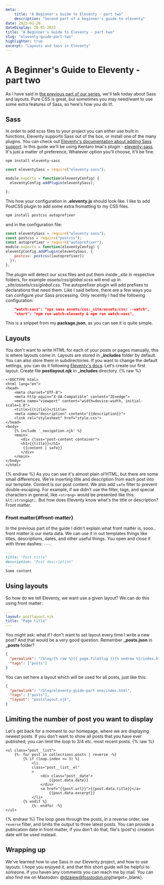 ```yaml
---
meta:
    title: "A Beginner's Guide to Eleventy - part two"
    description: "Second part of a beginner's guide to eleventy"
date: 2023-01-20
dateDisplay: 20-01-2023
title: "A Beginner's Guide to Eleventy - part two"
slug: "eleventy-guide-part-two"
highlighter: true
excerpt: "Layouts and Sass in Eleventy"
---
```


# A Beginner's Guide to Eleventy - part two

As I have said in [the previous part of our series](/garden/eleventy-guide-part-one), we'll talk today about Sass and layouts. Pure CSS is great, but sometimes you may need/want to use some extra features of Sass, so here's how you do it!.
## Sass
In order to add scss files to your project you can either use built in functions, Eleventy supports Sass out of the box, or install one of the many plugins. You can check out [Eleventy's documentation about adding Sass support](https://www.11ty.dev/docs/languages/custom/#example-add-sass-support-to-eleventy). In this guide we'll be using Kentaro Imai's plugin - [eleventy-sass](https://www.npmjs.com/package/eleventy-sass). It's just a matter of preference, Whatever option you'll choose, it'll be fine.
```bash 
npm install eleventy-sass
```
```js
const eleventySass = require("eleventy-sass");

module.exports = function(eleventyConfig) {
  eleventyConfig.addPlugin(eleventySass);

};
```
This how your configuration in **.eleventy.js** should look like. I like to add PostCSS plugin to add some extra fromatting to my CSS files.
```bash
npm install postcss autoprefixer
```
and in the configuration file:
```js
const eleventySass = require("eleventy-sass");
const postcss = require("postcss");
const autoprefixer = require("autoprefixer");
module.exports = function(eleventyConfig) {
eleventyConfig.addPlugin(eleventySass, {
    postcss: postcss([autoprefixer])
  });
};
```
The plugin will detect our scss files and  put them inside *_site* in respective folders, for example *assets/css/global.scss* will end up in *_site/assets/css/global.css*. The autoprefixer plugin will add prefixes to declarations that need them. Like I said before, there are a few ways you can configure your Sass processing. Only recently I had the following configuration:
```json
    "watch:sass": "npx sass assets/css:_site/assets/css/ --watch",
    "start": "npm run watch:eleventy & npm run watch:sass",
```
This is a snippet from my **package.json**, as you can see it is quite simple.
## Layouts
You don't want to write HTML for each of your posts or pages manually, this is where layouts come in. Layouts are stored in **_includes** folder by default. You can also store them in subdirectories. If you want to change the default settings, you can do it following [Eleventy's docs](https://www.11ty.dev/docs/config/#directory-for-layouts-(optional)).
Let's create our first layout. Create file **postlayout.njk** in **_includes** directory.
{% raw %}
```njk
<!DOCTYPE html>
<html lang="en">
<head>
    <meta charset="UTF-8">
    <meta http-equiv="X-UA-Compatible" content="IE=edge">
    <meta name="viewport" content="width=device-width, initial-scale=1.0">
    <title>{{title}}</title>
    <meta name="description" content="{{description}}">
    <link rel="stylesheet" href="style.css">
</head>
<body>
    {% include '_navigation.njk' %}
    <main>
       <div class="post-content container">
       <h1>{{title}}</h1>
        {{content | safe}}
       </div>
    </main>
</body>
</html>
```
{% endraw %}
As you can see it's almost plain ol'HTML, but there are some small differences. We're inserting title and description from each post into our template. *Content* is our post content. We also add `safe` filter to prevent double-escaping. For example, if we didn't use the filter, tags, and special characters in general, like `<strong>` would be presented like this: `&lt;strong&gt;`. But how does Eleventy know what's the title or description? Front matter.
### Front matter{#front-matter}
In the previous part of the guide I didn't explain what front matter is, sooo.. front matter is our meta data. We can use it in out templates things like titles, descriptions, dates, and other useful things. You open and close it with three dashes: `---`.
```markdown
---
title: "Post title"
description: "Post description"
---
Some content
```
## Using layouts
So how do we tell Eleventy, we want use a given layout? We can do this using front matter:
```yaml
---
layout: postlayout.njk
title: "Page title"
---
```
You might ask: what if I don't want to set layout every time I write a new post? And that would be a very good question. Remember **_posts.json** in **_posts** folder?
```json
{
  "permalink": "/blog/{% raw %}{{ page.fileSlug }}{% endraw %}/index.html",
  "tags": ["posts"]
}
```
You can set here a layout which will be used for all posts, just like this:
```json
{
  "permalink": "/blog/eleventy-guide-part-one/index.html",
  "tags": ["posts"],
  "layout": "postslayout.njk",
}
```
## Limiting the number of post you want to display 
Let's get back for a moment to our homepage, where we are displaying newest posts. If you don't want to show all posts that you have ever published, you can limit the loop to 3/4 etc. most recent posts.
{% raw %}
```njk
<ul class="post__list">
    {%- for post in collections.posts | reverse -%}
        {% if (loop.index <= 3) %}
            <li
            class="post__list__el"
            >
                <div class="post__date">
                    {{post.data.date}}
                </div>
                <a href="{{post.url}}">{{post.data.title}}</a>
                    {{post.data.excerpt}}
            </li>
        {% endif %}
            {%- endfor -%}
</ul>
```
{% endraw %}
The loop goes through the posts, in a reverse order, see `reverse` filter, and limits the output to three latest posts. You can provide a publication date in front matter, if you don't do that, file's (post's) creation date will be used instead. 
## Wrapping up
We've learned how to use Sass in our Eleventy project, and how to use layouts. I hope you enjoyed it, and that this short guide will be helpful to someone. If you haven any comments you can reach me by mail. You can also find me on Mastodon: [@dzajew@fosstodon.org](https://fosstodon.org/@dzajew){target=_blank}. 
